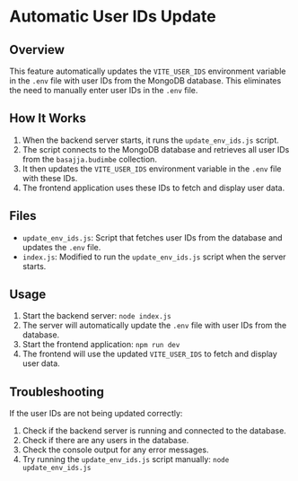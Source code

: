 # Automatic User IDs Update

## Overview
This feature automatically updates the `VITE_USER_IDS` environment variable in the `.env` file with user IDs from the MongoDB database. This eliminates the need to manually enter user IDs in the `.env` file.

## How It Works

1. When the backend server starts, it runs the `update_env_ids.js` script.
2. The script connects to the MongoDB database and retrieves all user IDs from the `basajja.budimbe` collection.
3. It then updates the `VITE_USER_IDS` environment variable in the `.env` file with these IDs.
4. The frontend application uses these IDs to fetch and display user data.

## Files

- `update_env_ids.js`: Script that fetches user IDs from the database and updates the `.env` file.
- `index.js`: Modified to run the `update_env_ids.js` script when the server starts.

## Usage

1. Start the backend server: `node index.js`
2. The server will automatically update the `.env` file with user IDs from the database.
3. Start the frontend application: `npm run dev`
4. The frontend will use the updated `VITE_USER_IDS` to fetch and display user data.

## Troubleshooting

If the user IDs are not being updated correctly:

1. Check if the backend server is running and connected to the database.
2. Check if there are any users in the database.
3. Check the console output for any error messages.
4. Try running the `update_env_ids.js` script manually: `node update_env_ids.js`